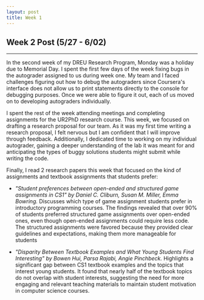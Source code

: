 ```yaml
---
layout: post
title: Week 1
---
```


## Week 2 Post (5/27 - 6/02)
---

In the second week of my DREU Research Program, Monday was a holiday due to Memorial Day. I spent the first few days of the week fixing bugs in the autograder assigned to us during week one. My team and I faced challenges figuring out how to debug the autograders since Coursera's interface does not allow us to print statements directly to the console for debugging purposes. Once we were able to figure it out, each of us moved on to developing autograders individually.

I spent the rest of the week attending meetings and completing assignments for the UR2PhD research course. This week, we focused on drafting a research proposal for our team. As it was my first time writing a research proposal, I felt nervous but I am confident that I will improve through feedback. Additionally, I dedicated time to working on my individual autograder, gaining a deeper understanding of the lab it was meant for and anticipating the types of buggy solutions students might submit while writing the code.

Finally, I read 2 research papers this week that focused on the kind of assignments and textbook assignments that students prefer:

  * _"Student preferences between open-ended and structured game assignments in CS1" by Daniel C. Cliburn, Susan M. Miller, Emma Bowring._
    Discusses which type of game assignment students prefer in introductory programming courses. The findings revealed that over 90% of students preferred structured game assignments over open-ended ones, even though open-ended assignments could require less code. The structured assignments were favored because they provided clear guidelines and expectations, making them more manageable for students​ 
    
  * _"Disparity Between Textbook Examples and What Young Students Find Interesting" by Bowen Hui, Parsa Rajabi, Angie Pinchbeck._
    Highlights a significant gap between CS1 textbook examples and the topics that interest young students. It found that nearly half of the textbook topics do not overlap with student interests, suggesting the need for more engaging and relevant teaching materials to maintain student motivation in computer science courses.
    


